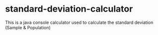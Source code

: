 # standard-deviation-calculator
This is a java console calculator used to calculate the standard deviation (Sample &amp; Population)
